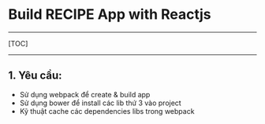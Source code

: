 # Build RECIPE App with Reactjs

---

[TOC]

---

## 1. Yêu cầu:
- Sử dụng webpack để create & build app
- Sử dụng bower để install các lib thứ 3 vào project
- Kỹ thuật cache các dependencies libs trong webpack
